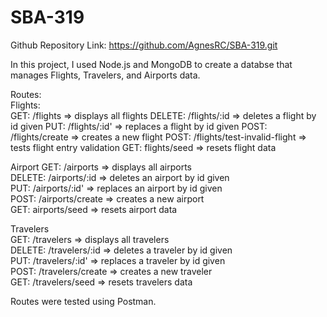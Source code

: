 # SBA-319

Github Repository Link: https://github.com/AgnesRC/SBA-319.git

In this project, I used Node.js and MongoDB to create a databse that manages Flights, Travelers, and Airports data.

Routes:  
Flights:  
GET: /flights => displays all flights 
DELETE: /flights/:id => deletes a flight by id given 
PUT: /flights/:id' => replaces a flight by id given 
POST: /flights/create => creates a new flight 
POST: /flights/test-invalid-flight => tests flight entry validation 
GET: flights/seed => resets flight data 

Airport 
GET: /airports => displays all airports  
DELETE: /airports/:id => deletes an airport by id given  
PUT: /airports/:id' => replaces an airport by id given  
POST: /airports/create => creates a new airport  
GET: airports/seed => resets airport data  

Travelers  
GET: /travelers => displays all travelers  
DELETE: /travelers/:id => deletes a traveler by id given  
PUT: /travelers/:id' => replaces a traveler by id given  
POST: /travelers/create => creates a new traveler  
GET: /travelers/seed => resets travelers data  



Routes were tested using Postman.
